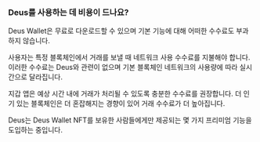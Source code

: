 ### Deus를 사용하는 데 비용이 드나요?

Deus Wallet은 무료로 다운로드할 수 있으며 기본 기능에 대해 어떠한 수수료도 부과하지 않습니다.

사용자는 특정 블록체인에서 거래를 보낼 때 네트워크 사용 수수료를 지불해야 합니다. 이러한 수수료는 Deus와 관련이 없으며 기본 블록체인 네트워크의 사용량에 따라 실시간으로 달라집니다.

지갑 앱은 예상 시간 내에 거래가 처리될 수 있도록 충분한 수수료를 권장합니다. 더 인기 있는 블록체인은 더 ​​혼잡해지는 경향이 있어 거래 수수료가 더 높아집니다.

Deus는 Deus Wallet NFT를 보유한 사람들에게만 제공되는 몇 가지 프리미엄 기능을 도입하는 중입니다.